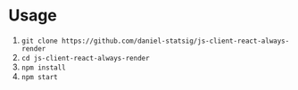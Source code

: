 # Usage

1. `git clone https://github.com/daniel-statsig/js-client-react-always-render`
2. `cd js-client-react-always-render`
3. `npm install`
4. `npm start`
